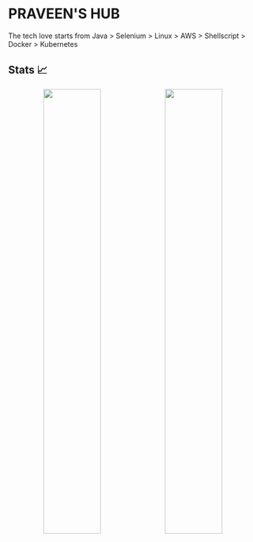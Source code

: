 # PRAVEEN'S HUB

The tech love starts from Java > Selenium > Linux > AWS > Shellscript > Docker > Kubernetes


## Stats 📈
<p align="center">
<img width="48%" src="https://github-readme-stats.vercel.app/api?username=praveenm2&show_icons=true&theme=tokyonight" />     
 <img width="48%" src="https://github-readme-streak-stats.herokuapp.com/?user=praveenm2&show_icons=true&theme=tokyonight" />
     </p>

